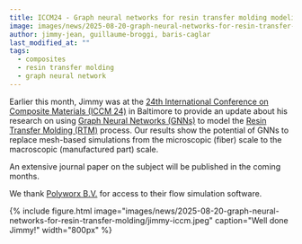 ```yaml
---
title: ICCM24 - Graph neural networks for resin transfer molding modeling
image: images/news/2025-08-20-graph-neural-networks-for-resin-transfer-molding/jimmy-iccm.jpeg
author: jimmy-jean, guillaume-broggi, baris-caglar
last_modified_at: ""
tags:
  - composites
  - resin transfer molding
  - graph neural network
---
```


<!-- excerpt start -->
Earlier this month, Jimmy was at the [24th International Conference on Composite Materials (ICCM 24)](https://iccm24.com/) in Baltimore to provide an update about his research on using [Graph Neural Networks (GNNs)](https://distill.pub/2021/gnn-intro/) to model the [Resin Transfer Molding (RTM)](https://en.wikipedia.org/wiki/Resin_transfer_moulding) process. Our results show the potential of GNNs to replace mesh-based simulations from the microscopic (fiber) scale to the macroscopic (manufactured part) scale.
<!-- excerpt end -->

An extensive journal paper on the subject will be published in the coming months.

We thank [Polyworx B.V.](https://www.polyworx.com/) for access to their flow simulation software.

{%
  include figure.html
  image="images/news/2025-08-20-graph-neural-networks-for-resin-transfer-molding/jimmy-iccm.jpeg"
  caption="Well done Jimmy!"
  width="800px"
%}
